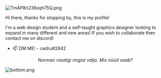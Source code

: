 ![TmAP8n236xqh75Q.png](https://imgur.com/RStl5iL.png)
<!-- You can edit this image in paint and host the image on https://sm.ms/ -->

Hi there, thanks for stopping by, this is my profile!

I'm a web design student and a self-taught graphics designer looking to expand in many different and new areas! If you wish to collaborate then contact me on discord!


- 📫 DM ME! - cedru#2842



<p align="center">
  <i>Norman visatigi ringist välja. Mis nüüd saab?</i><br/>
</p>

![bottom.png](https://imgur.com/Oi9whDs.png)
